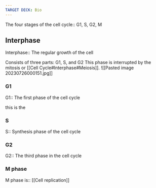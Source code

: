 ```yaml
---
TARGET DECK: Bio
---
```

The four stages of the cell cycle:: G1, S, G2, M
<!--ID: 1692599187458-->


## Interphase
Interphase:: The regular growth of the cell
<!--ID: 1692599187465-->

<!--SR:!2023-07-31,4,270-->
Consists of three parts: G1, S, and G2
This phase is interrupted by the mitosis or [[Cell Cycle#Interphase#Meiosis]].
![[Pasted image 20230726000151.jpg]]
### G1
G1:: The first phase of the cell cycle
<!--ID: 1692599187477-->

this is the 
### S
S:: Synthesis phase of the cell cycle
<!--ID: 1692599187488-->


### G2
G2:: The third phase in the cell cycle
<!--ID: 1692599187499-->


### M phase
M phase is:: [[Cell replication]]
<!--ID: 1692599187509-->

